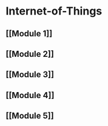 # Internet-of-Things
## [[Module 1]]
## [[Module 2]]
## [[Module 3]]
## [[Module 4]]
## [[Module 5]]